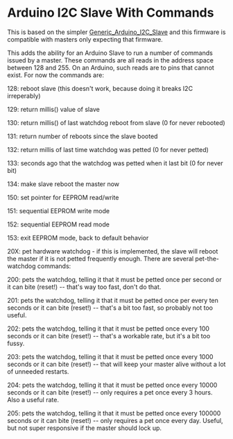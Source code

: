 # Arduino I2C Slave With Commands

This is based on the simpler <a href=https://github.com/judasgutenberg/Generic_Arduino_I2C_Slave>Generic_Arduino_I2C_Slave</a> and this firmware is compatible with masters only expecting that firmware.


This adds the ability for an Arduino Slave to run a number of commands issued by a master.  These commands are all reads in the address space between 128 and 255. On an Arduino, such reads are to pins that cannot exist.  For now the commands are:


128: reboot slave (this doesn't work, because doing it breaks I2C irreperably)

129: return millis() value of slave

130: return millis() of last watchdog reboot from slave (0 for never rebooted)

131: return number of reboots since the slave booted

132: return millis of last time watchdog was petted (0 for never petted)

133: seconds ago that the watchdog was petted when it last bit (0 for never bit)

134: make slave reboot the master now

150: set pointer for EEPROM read/write

151: sequential EEPROM write mode

152: sequential EEPROM read mode

153: exit EEPROM mode, back to default behavior

20X: pet hardware watchdog - if this is implemented, the slave will reboot the master if it is not petted frequently enough.  There are several pet-the-watchdog commands:

200: pets the watchdog, telling it that it must be petted once per second or it can bite (reset!) -- that's way too fast, don't do that.

201: pets the watchdog, telling it that it must be petted once per every ten seconds or it can bite (reset!) -- that's a bit too fast, so probably not too useful.

202: pets the watchdog, telling it that it must be petted once every 100 seconds or it can bite (reset!) -- that's a workable rate, but it's a bit too fussy.

203: pets the watchdog, telling it that it must be petted once every 1000 seconds or it can bite (reset!) -- that will keep your master alive without a lot of unneeded restarts.

204: pets the watchdog, telling it that it must be petted once every 10000 seconds or it can bite (reset!) -- only requires a pet once every 3 hours.  Also a useful rate.

205: pets the watchdog, telling it that it must be petted once every 100000 seconds or it can bite (reset!) -- only requires a pet once every day.  Useful, but not super responsive if the master should lock up.
